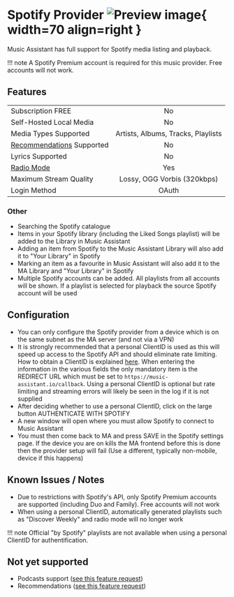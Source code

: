# Spotify Provider ![Preview image](../assets/icons/spotify-icon.svg){ width=70 align=right }

Music Assistant has full support for Spotify media listing and playback.

!!! note 
    A Spotify Premium account is required for this music provider. Free accounts will not work.

## Features

|           |                     |
|:-----------------------|:---------------------:|
| Subscription FREE | No |
| Self-Hosted Local Media | No |
| Media Types Supported | Artists, Albums, Tracks, Playlists |
| [Recommendations](../ui.md#view-home) Supported | No |
| Lyrics Supported | No |
| [Radio Mode](../ui.md#track-menu) | Yes |
| Maximum Stream Quality | Lossy, OGG Vorbis (320kbps) |
| Login Method | OAuth |

### Other

- Searching the Spotify catalogue
- Items in your Spotify library (including the Liked Songs playlist) will be added to the Library in Music Assistant
- Adding an item from Spotify to the Music Assistant Library will also add it to "Your Library" in Spotify
- Marking an item as a favourite in Music Assistant will also add it to the MA Library and "Your Library" in Spotify
- Multiple Spotify accounts can be added. All playlists from all accounts will be shown. If a playlist is selected for playback the source Spotify account will be used

## Configuration
- You can only configure the Spotify provider from a device which is on the same subnet as the MA server (and not via a VPN)
- It is strongly recommended that a personal ClientID is used as this will speed up access to the Spotify API and should eliminate rate limiting. How to obtain a ClientID is explained [here](https://developer.spotify.com/documentation/web-api/concepts/apps). When entering the information in the various fields the only mandatory item is the REDIRECT URL which must be set to `https://music-assistant.io/callback`. Using a personal ClientID is optional but rate limiting and streaming errors will likely be seen in the log if it is not supplied
- After deciding whether to use a personal ClientID, click on the large button AUTHENTICATE WITH SPOTIFY
- A new window will open where you must allow Spotify to connect to Music Assistant
- You must then come back to MA and press SAVE in the Spotify settings page. If the device you are on kills the MA frontend before this is done then the provider setup will fail (Use a different, typically non-mobile, device if this happens)

## Known Issues / Notes

- Due to restrictions with Spotify's API, only Spotify Premium accounts are supported (including Duo and Family). Free accounts will not work
- When using a personal ClientID, automatically generated playlists such as "Discover Weekly" and radio mode will no longer work

!!! note 
    Official "by Spotify" playlists are not available when using a personal ClientID for authentification.

## Not yet supported

- Podcasts support ([see this feature request](https://github.com/music-assistant/hass-music-assistant/discussions/429))
- Recommendations ([see this feature request](https://github.com/music-assistant/hass-music-assistant/discussions/535))
